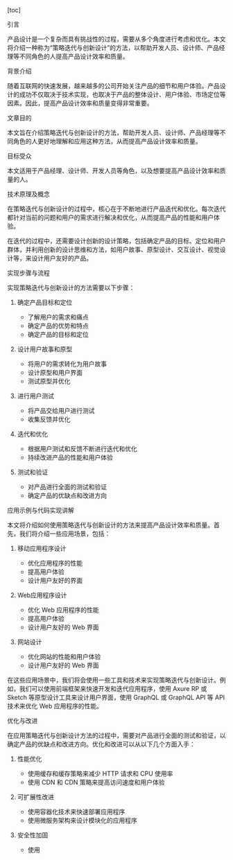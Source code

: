 
[toc]                    
                
                
引言

产品设计是一个复杂而具有挑战性的过程，需要从多个角度进行考虑和优化。本文将介绍一种称为“策略迭代与创新设计”的方法，以帮助开发人员、设计师、产品经理等不同角色的人提高产品设计效率和质量。

背景介绍

随着互联网的快速发展，越来越多的公司开始关注产品的细节和用户体验。产品设计的成功不仅取决于技术实现，也取决于产品的整体设计、用户体验、市场定位等因素。因此，提高产品设计效率和质量变得非常重要。

文章目的

本文旨在介绍策略迭代与创新设计的方法，帮助开发人员、设计师、产品经理等不同角色的人更好地理解和应用这种方法，从而提高产品设计效率和质量。

目标受众

本文适用于产品经理、设计师、开发人员等角色，以及想要提高产品设计效率和质量的人。

技术原理及概念

在策略迭代与创新设计的过程中，核心在于不断地进行产品迭代和优化。每次迭代都针对当前的问题和用户的需求进行解决和优化，从而提高产品的性能和用户体验。

在迭代的过程中，还需要设计创新的设计策略，包括确定产品的目标、定位和用户群体，并利用创新的设计思维和方法，如用户故事、原型设计、交互设计、视觉设计等，来设计用户友好的产品。

实现步骤与流程

实现策略迭代与创新设计的方法需要以下步骤：

1. 确定产品目标和定位
   - 了解用户的需求和痛点
   - 确定产品的优势和特点
   - 确定产品的目标和定位

2. 设计用户故事和原型
   - 将用户的需求转化为用户故事
   - 设计原型和用户界面
   - 测试原型并优化

3. 进行用户测试
   - 将产品交给用户进行测试
   - 收集反馈并优化

4. 迭代和优化
   - 根据用户测试和反馈不断进行迭代和优化
   - 持续改进产品的性能和用户体验

5. 测试和验证
   - 对产品进行全面的测试和验证
   - 确定产品的优缺点和改进方向

应用示例与代码实现讲解

本文将介绍如何使用策略迭代与创新设计的方法来提高产品设计效率和质量。首先，我们将介绍一些应用场景，包括：

1. 移动应用程序设计
   - 优化应用程序的性能
   - 提高用户体验
   - 设计用户友好的界面

2. Web应用程序设计
   - 优化 Web 应用程序的性能
   - 提高用户体验
   - 设计用户友好的 Web 界面

3. 网站设计
   - 优化网站的性能和用户体验
   - 设计用户友好的 Web 界面

在这些应用场景中，我们将会使用一些工具和技术来实现策略迭代与创新设计。例如，我们可以使用前端框架来快速开发和迭代应用程序，使用 Axure RP 或 Sketch 等原型设计工具来设计用户界面，使用 GraphQL 或 GraphQL API 等 API 技术来优化 Web 应用程序的性能。

优化与改进

在应用策略迭代与创新设计方法的过程中，需要对产品进行全面的测试和验证，以确定产品的优缺点和改进方向。优化和改进可以从以下几个方面入手：

1. 性能优化
   - 使用缓存和缓存策略来减少 HTTP 请求和 CPU 使用率
   - 使用 CDN 和 CDN 策略来提高访问速度和用户体验

2. 可扩展性改进
   - 使用容器化技术来快速部署应用程序
   - 使用微服务架构来设计模块化的应用程序

3. 安全性加固
   - 使用

